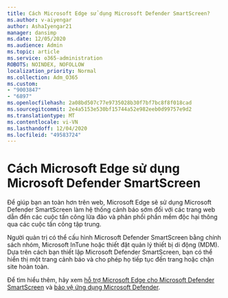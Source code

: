 ```yaml
---
title: Cách Microsoft Edge sử dụng Microsoft Defender SmartScreen?
ms.author: v-aiyengar
author: AshaIyengar21
manager: dansimp
ms.date: 12/05/2020
ms.audience: Admin
ms.topic: article
ms.service: o365-administration
ROBOTS: NOINDEX, NOFOLLOW
localization_priority: Normal
ms.collection: Adm_O365
ms.custom:
- "9003847"
- "6897"
ms.openlocfilehash: 2a08bd507c77e9735028b30f7bf7bc8f8f018cad
ms.sourcegitcommit: 2e4a5153e530bf15744a52e982eeb0d99757e9d2
ms.translationtype: MT
ms.contentlocale: vi-VN
ms.lasthandoff: 12/04/2020
ms.locfileid: "49583724"
---
```

# <a name="how-microsoft-edge-uses-microsoft-defender-smartscreen"></a>Cách Microsoft Edge sử dụng Microsoft Defender SmartScreen

Để giúp bạn an toàn hơn trên web, Microsoft Edge sẽ sử dụng Microsoft Defender SmartScreen làm hệ thống cảnh báo sớm đối với các trang web dẫn đến các cuộc tấn công lừa đảo và phân phối phần mềm độc hại thông qua các cuộc tấn công tập trung.

Người quản trị có thể cấu hình Microsoft Defender SmartScreen bằng chính sách nhóm, Microsoft InTune hoặc thiết đặt quản lý thiết bị di động (MDM). Dựa trên cách bạn thiết lập Microsoft Defender SmartScreen, bạn có thể hiển thị một trang cảnh báo và cho phép họ tiếp tục đến trang hoặc chặn site hoàn toàn.

Để tìm hiểu thêm, hãy xem [hỗ trợ Microsoft Edge cho Microsoft Defender SmartScreen](https://go.microsoft.com/fwlink/?linkid=2133081) và [bảo vệ ứng dụng Microsoft Defender](https://go.microsoft.com/fwlink/?linkid=2132839).